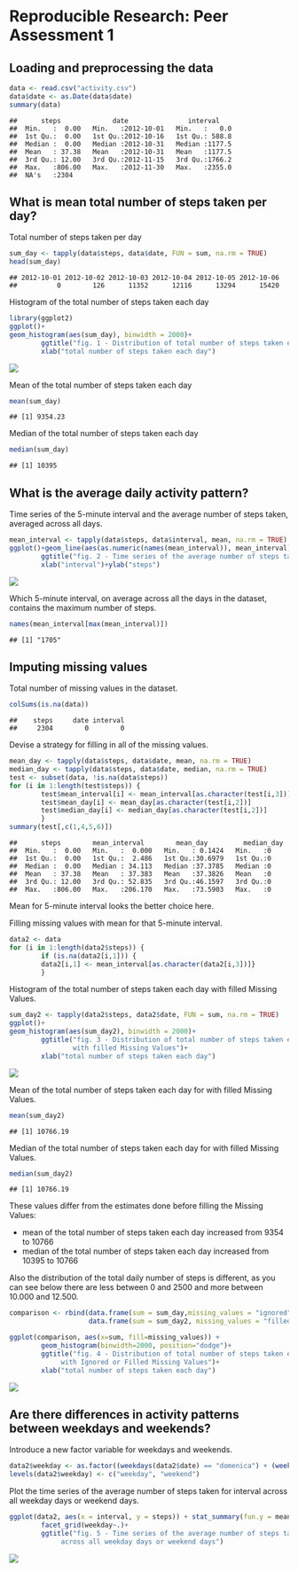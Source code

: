 # Reproducible Research: Peer Assessment 1


## Loading and preprocessing the data

```r
data <- read.csv("activity.csv")
data$date <- as.Date(data$date)
summary(data)
```

```
##      steps             date               interval     
##  Min.   :  0.00   Min.   :2012-10-01   Min.   :   0.0  
##  1st Qu.:  0.00   1st Qu.:2012-10-16   1st Qu.: 588.8  
##  Median :  0.00   Median :2012-10-31   Median :1177.5  
##  Mean   : 37.38   Mean   :2012-10-31   Mean   :1177.5  
##  3rd Qu.: 12.00   3rd Qu.:2012-11-15   3rd Qu.:1766.2  
##  Max.   :806.00   Max.   :2012-11-30   Max.   :2355.0  
##  NA's   :2304
```


## What is mean total number of steps taken per day?
Total number of steps taken per day

```r
sum_day <- tapply(data$steps, data$date, FUN = sum, na.rm = TRUE)
head(sum_day)
```

```
## 2012-10-01 2012-10-02 2012-10-03 2012-10-04 2012-10-05 2012-10-06 
##          0        126      11352      12116      13294      15420
```

Histogram of the total number of steps taken each day

```r
library(ggplot2)
ggplot()+
geom_histogram(aes(sum_day), binwidth = 2000)+
        ggtitle("fig. 1 - Distribution of total number of steps taken each day")+
        xlab("total number of steps taken each day")
```

![](figure/unnamed-chunk-4-1.png) 

Mean of the total number of steps taken each day

```r
mean(sum_day)
```

```
## [1] 9354.23
```

Median of the total number of steps taken each day

```r
median(sum_day)
```

```
## [1] 10395
```


## What is the average daily activity pattern?

Time series of the 5-minute interval and the average number of steps taken, averaged across all days.

```r
mean_interval <- tapply(data$steps, data$interval, mean, na.rm = TRUE)
ggplot()+geom_line(aes(as.numeric(names(mean_interval)), mean_interval))+
        ggtitle("fig. 2 - Time series of the average number of steps taken for interval")+
        xlab("interval")+ylab("steps")
```

![](figure/unnamed-chunk-7-1.png) 

Which 5-minute interval, on average across all the days in the dataset, contains the maximum number of steps.

```r
names(mean_interval[max(mean_interval)])
```

```
## [1] "1705"
```

## Imputing missing values

Total number of missing values in the dataset.

```r
colSums(is.na(data))
```

```
##    steps     date interval 
##     2304        0        0
```

Devise a strategy for filling in all of the missing values.

```r
mean_day <- tapply(data$steps, data$date, mean, na.rm = TRUE)
median_day <- tapply(data$steps, data$date, median, na.rm = TRUE)
test <- subset(data, !is.na(data$steps))
for (i in 1:length(test$steps)) {
        test$mean_interval[i] <- mean_interval[as.character(test[i,3])]
        test$mean_day[i] <- mean_day[as.character(test[i,2])]
        test$median_day[i] <- median_day[as.character(test[i,2])]
        }
summary(test[,c(1,4,5,6)])
```

```
##      steps        mean_interval        mean_day         median_day
##  Min.   :  0.00   Min.   :  0.000   Min.   : 0.1424   Min.   :0   
##  1st Qu.:  0.00   1st Qu.:  2.486   1st Qu.:30.6979   1st Qu.:0   
##  Median :  0.00   Median : 34.113   Median :37.3785   Median :0   
##  Mean   : 37.38   Mean   : 37.383   Mean   :37.3826   Mean   :0   
##  3rd Qu.: 12.00   3rd Qu.: 52.835   3rd Qu.:46.1597   3rd Qu.:0   
##  Max.   :806.00   Max.   :206.170   Max.   :73.5903   Max.   :0
```
Mean for 5-minute interval looks the better choice here. 
 
Filling missing values with mean for that 5-minute interval.

```r
data2 <- data
for (i in 1:length(data2$steps)) {
        if (is.na(data2[i,1])) {
        data2[i,1] <- mean_interval[as.character(data2[i,3])]}
        }
```

Histogram of the total number of steps taken each day with filled Missing Values.

```r
sum_day2 <- tapply(data2$steps, data2$date, FUN = sum, na.rm = TRUE)
ggplot()+
geom_histogram(aes(sum_day2), binwidth = 2000)+
        ggtitle("fig. 3 - Distribution of total number of steps taken each day 
                with filled Missing Values")+
        xlab("total number of steps taken each day")
```

![](figure/unnamed-chunk-12-1.png) 

Mean of the total number of steps taken each day for with filled Missing Values.

```r
mean(sum_day2)
```

```
## [1] 10766.19
```

Median of the total number of steps taken each day for with filled Missing Values.

```r
median(sum_day2)
```

```
## [1] 10766.19
```



These values differ from the estimates done before filling the Missing Values:
- mean of the total number of steps taken each day increased from 9354 to 10766
- median of the total number of steps taken each day increased from 10395 to 10766

Also the distribution of the total daily number of steps is different, as you can see below there are less between 0 and 2500 and more between 10.000 and 12.500.

```r
comparison <- rbind(data.frame(sum = sum_day,missing_values = "ignored"),
                    data.frame(sum = sum_day2, missing_values = "filled"))

ggplot(comparison, aes(x=sum, fill=missing_values)) +
        geom_histogram(binwidth=2000, position="dodge")+
        ggtitle("fig. 4 - Distribution of total number of steps taken each day 
             with Ignored or Filled Missing Values")+
        xlab("total number of steps taken each day")
```

![](figure/unnamed-chunk-16-1.png) 

## Are there differences in activity patterns between weekdays and weekends?

Introduce a new factor variable for weekdays and weekends.

```r
data2$weekday <- as.factor((weekdays(data2$date) == "domenica") + (weekdays(data2$date) == "sabato"))
levels(data2$weekday) <- c("weekday", "weekend")
```

Plot the time series of the average number of steps taken for interval across all weekday days or weekend days.

```r
ggplot(data2, aes(x = interval, y = steps)) + stat_summary(fun.y = mean, geom = "line")+ 
        facet_grid(weekday~.)+
        ggtitle("fig. 5 - Time series of the average number of steps taken for interval 
             across all weekday days or weekend days")
```

![](figure/unnamed-chunk-18-1.png) 

